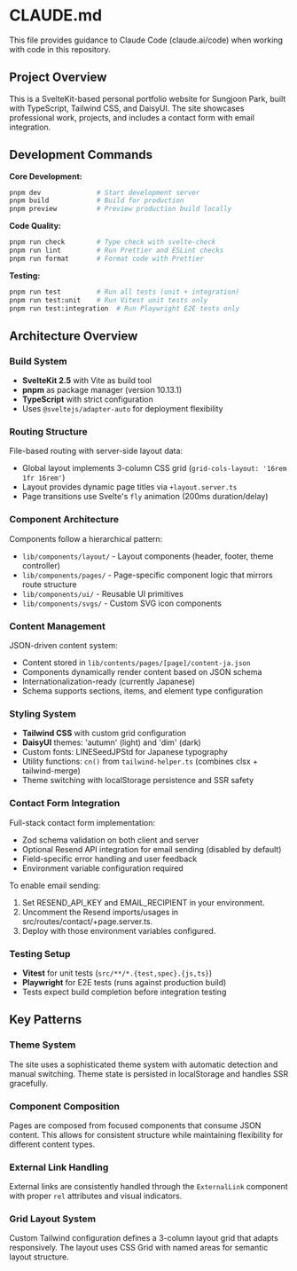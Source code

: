 # CLAUDE.md

This file provides guidance to Claude Code (claude.ai/code) when working with code in this repository.

## Project Overview

This is a SvelteKit-based personal portfolio website for Sungjoon Park, built with TypeScript, Tailwind CSS, and DaisyUI. The site showcases professional work, projects, and includes a contact form with email integration.

## Development Commands

**Core Development:**

```bash
pnpm dev              # Start development server
pnpm build            # Build for production
pnpm preview          # Preview production build locally
```

**Code Quality:**

```bash
pnpm run check        # Type check with svelte-check
pnpm run lint         # Run Prettier and ESLint checks
pnpm run format       # Format code with Prettier
```

**Testing:**

```bash
pnpm run test         # Run all tests (unit + integration)
pnpm run test:unit    # Run Vitest unit tests only
pnpm run test:integration  # Run Playwright E2E tests only
```

## Architecture Overview

### Build System

- **SvelteKit 2.5** with Vite as build tool
- **pnpm** as package manager (version 10.13.1)
- **TypeScript** with strict configuration
- Uses `@sveltejs/adapter-auto` for deployment flexibility

### Routing Structure

File-based routing with server-side layout data:

- Global layout implements 3-column CSS grid (`grid-cols-layout: '16rem 1fr 16rem'`)
- Layout provides dynamic page titles via `+layout.server.ts`
- Page transitions use Svelte's `fly` animation (200ms duration/delay)

### Component Architecture

Components follow a hierarchical pattern:

- `lib/components/layout/` - Layout components (header, footer, theme controller)
- `lib/components/pages/` - Page-specific component logic that mirrors route structure
- `lib/components/ui/` - Reusable UI primitives
- `lib/components/svgs/` - Custom SVG icon components

### Content Management

JSON-driven content system:

- Content stored in `lib/contents/pages/[page]/content-ja.json`
- Components dynamically render content based on JSON schema
- Internationalization-ready (currently Japanese)
- Schema supports sections, items, and element type configuration

### Styling System

- **Tailwind CSS** with custom grid configuration
- **DaisyUI** themes: 'autumn' (light) and 'dim' (dark)
- Custom fonts: LINESeedJPStd for Japanese typography
- Utility functions: `cn()` from `tailwind-helper.ts` (combines clsx + tailwind-merge)
- Theme switching with localStorage persistence and SSR safety

### Contact Form Integration

Full-stack contact form implementation:

- Zod schema validation on both client and server
- Optional Resend API integration for email sending (disabled by default)
- Field-specific error handling and user feedback
- Environment variable configuration required

To enable email sending:
1. Set RESEND_API_KEY and EMAIL_RECIPIENT in your environment.
2. Uncomment the Resend imports/usages in src/routes/contact/+page.server.ts.
3. Deploy with those environment variables configured.
### Testing Setup

- **Vitest** for unit tests (`src/**/*.{test,spec}.{js,ts}`)
- **Playwright** for E2E tests (runs against production build)
- Tests expect build completion before integration testing

## Key Patterns

### Theme System

The site uses a sophisticated theme system with automatic detection and manual switching. Theme state is persisted in localStorage and handles SSR gracefully.

### Component Composition

Pages are composed from focused components that consume JSON content. This allows for consistent structure while maintaining flexibility for different content types.

### External Link Handling

External links are consistently handled through the `ExternalLink` component with proper `rel` attributes and visual indicators.

### Grid Layout System

Custom Tailwind configuration defines a 3-column layout grid that adapts responsively. The layout uses CSS Grid with named areas for semantic layout structure.
